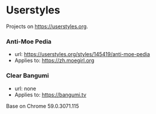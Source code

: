 # Userstyles
Projects on https://userstyles.org.
### Anti-Moe Pedia
- url: https://userstyles.org/styles/145419/anti-moe-pedia
- Applies to: https://zh.moegirl.org
### Clear Bangumi
- url: none
- Applies to: https://bangumi.tv

Base on Chrome 59.0.3071.115
